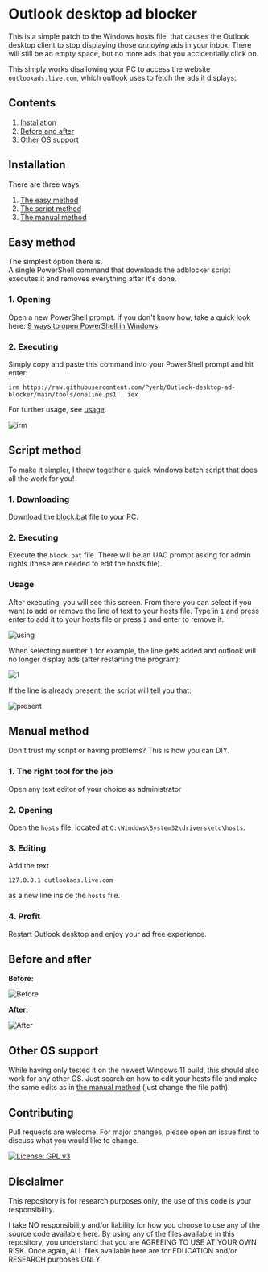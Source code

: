 # Outlook desktop ad blocker

This is a simple patch to the Windows hosts file, that causes the Outlook desktop client to stop displaying those *annoying* ads in your inbox. There will still be an empty space, but no more ads that you accidentially click on.

This simply works disallowing your PC to access the website `outlookads.live.com`, which outlook uses to fetch the ads it displays:

## Contents

1. [Installation](#installation)
2. [Before and after](#before-and-after)
3. [Other OS support](#other-os-support)

## Installation

There are three ways:

1. [The easy method](#easy-method)
2. [The script method](#script-method)
3. [The manual method](#manual-method)

## Easy method

The simplest option there is. A single PowerShell command that downloads the adblocker script executes it and removes everything after it's done.

### 1. Opening

Open a new PowerShell prompt. If you don't know how, take a quick look here: [9 ways to open PowerShell in Windows](https://www.digitalcitizen.life/ways-launch-powershell-windows-admin/)

### 2. Executing

Simply copy and paste this command into your PowerShell prompt and hit enter:

```
irm https://raw.githubusercontent.com/Pyenb/Outlook-desktop-ad-blocker/main/tools/oneline.ps1 | iex
```

For further usage, see [usage](#usage).

![irm](https://i.ibb.co/M128T65/1.png)

## Script method

To make it simpler, I threw together a quick windows batch script that does all the work for you!

### 1. Downloading

Download the [block.bat](https://github.com/Pyenb/Outlook-desktop-ad-blocker/blob/main/block.bat) file to your PC.

### 2. Executing

Execute the `block.bat` file. There will be an UAC prompt asking for admin rights (these are needed to edit the hosts file).

### Usage

After executing, you will see this screen. From there you can select if you want to add or remove the line of text to your hosts file. Type in `1` and press enter to add it to your hosts file or press `2` and enter to remove it.

![using](https://i.ibb.co/2MmzD4V/2.png)

When selecting number `1` for example, the line gets added and outlook will no longer display ads (after restarting the program):

![1](https://i.ibb.co/0QmKP5k/2.png)

If the line is already present, the script will tell you that:

![present](https://i.ibb.co/ZmWxprh/3.png)

## Manual method

Don't trust my script or having problems? This is how you can DIY.

### 1. The right tool for the job

Open any text editor of your choice as administrator

### 2. Opening

Open the `hosts` file, located at `C:\Windows\System32\drivers\etc\hosts`.

### 3. Editing

Add the text

```127.0.0.1 outlookads.live.com```

as a new line inside the `hosts` file.

### 4. Profit

Restart Outlook desktop and enjoy your ad free experience.

## Before and after

**Before:**

![Before](https://i.ibb.co/1nDYYXx/4.png)

**After:**

![After](https://i.ibb.co/dG89q6Y/5.png)

## Other OS support

While having only tested it on the newest Windows 11 build, this should also work for any other OS. Just search on how to edit your hosts file and make the same edits as in [the manual method](#manual-method) (just change the file path).

## Contributing
Pull requests are welcome. For major changes, please open an issue first to discuss what you would like to change.

[![License: GPL v3](https://img.shields.io/badge/License-GPLv3-blue.svg)](https://www.gnu.org/licenses/gpl-3.0)

## Disclaimer
This repository is for research purposes only, the use of this code is your responsibility.

I take NO responsibility and/or liability for how you choose to use any of the source code available here. By using any of the files available in this repository, you understand that you are AGREEING TO USE AT YOUR OWN RISK. Once again, ALL files available here are for EDUCATION and/or RESEARCH purposes ONLY.
